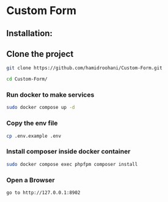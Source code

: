# Custom Form

## Installation:

## Clone the project
```bash
git clone https://github.com/hamidroohani/Custom-Form.git
```

```bash
cd Custom-Form/
```

### Run docker to make services
```bash
sudo docker compose up -d
```


### Copy the env file
```bash
cp .env.example .env
```

### Install composer inside docker container
```bash
sudo docker compose exec phpfpm composer install
```

### Open a Browser
```bash
go to http://127.0.0.1:8902
```
